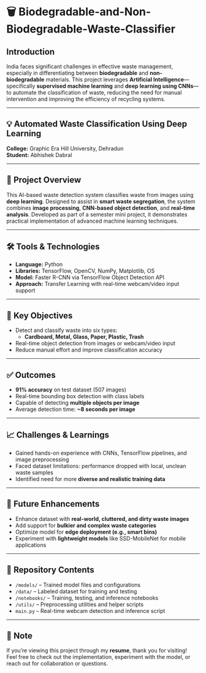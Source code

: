 # 🗑️ Biodegradable-and-Non-Biodegradable-Waste-Classifier

## **Introduction**
India faces significant challenges in effective waste management, especially in differentiating between **biodegradable** and **non-biodegradable** materials. This project leverages **Artificial Intelligence**—specifically **supervised machine learning** and **deep learning using CNNs**—to automate the classification of waste, reducing the need for manual intervention and improving the efficiency of recycling systems.

---

## 💡 Automated Waste Classification Using Deep Learning  
**College:** Graphic Era Hill University, Dehradun  
**Student:** Abhishek Dabral  

---

## 📘 Project Overview

This AI-based waste detection system classifies waste from images using **deep learning**. Designed to assist in **smart waste segregation**, the system combines **image processing**, **CNN-based object detection**, and **real-time analysis**. Developed as part of a semester mini project, it demonstrates practical implementation of advanced machine learning techniques.

---

## 🛠️ Tools & Technologies
- **Language:** Python  
- **Libraries:** TensorFlow, OpenCV, NumPy, Matplotlib, OS  
- **Model:** Faster R-CNN via TensorFlow Object Detection API  
- **Approach:** Transfer Learning with real-time webcam/video input support  

---

## 🎯 Key Objectives
- Detect and classify waste into six types:
  - **Cardboard, Metal, Glass, Paper, Plastic, Trash**
- Real-time object detection from images or webcam/video input
- Reduce manual effort and improve classification accuracy

---

## ✅ Outcomes
- **91% accuracy** on test dataset (507 images)
- Real-time bounding box detection with class labels
- Capable of detecting **multiple objects per image**
- Average detection time: **~8 seconds per image**

---

## 📈 Challenges & Learnings
- Gained hands-on experience with CNNs, TensorFlow pipelines, and image preprocessing
- Faced dataset limitations: performance dropped with local, unclean waste samples
- Identified need for more **diverse and realistic training data**

---

## 🔭 Future Enhancements
- Enhance dataset with **real-world, cluttered, and dirty waste images**
- Add support for **bulkier and complex waste categories**
- Optimize model for **edge deployment (e.g., smart bins)**
- Experiment with **lightweight models** like SSD-MobileNet for mobile applications

---

## 📂 Repository Contents
- `/models/` – Trained model files and configurations  
- `/data/` – Labeled dataset for training and testing  
- `/notebooks/` – Training, testing, and inference notebooks  
- `/utils/` – Preprocessing utilities and helper scripts  
- `main.py` – Real-time webcam detection and inference script  

---

## 📌 Note
If you’re viewing this project through my **resume**, thank you for visiting!  
Feel free to check out the implementation, experiment with the model, or reach out for collaboration or questions.
